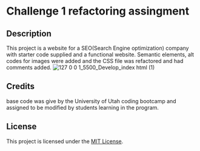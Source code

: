 # Challenge 1 refactoring assingment

## Description

This project is a website for a SEO(Search Engine optimization) company with starter code supplied and a functional website. Semantic elements, alt codes for images were added and the CSS file was refactored and had comments added.
![127 0 0 1_5500_Develop_index html (1)](https://github.com/MaxwellKaufman/crispy-carnival/assets/147549596/9fc9f500-7f56-489d-a4f3-513c514dc669)
## Credits

base code was give by the University of Utah coding bootcamp and assigned to be modified by students learning in the program.

## License

This project is licensed under the [MIT License](LICENSE).

